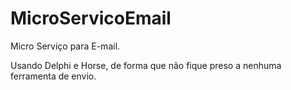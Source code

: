 # MicroServicoEmail
Micro Serviço para E-mail.

Usando Delphi e Horse, de forma que não fique preso a nenhuma ferramenta de envio.

